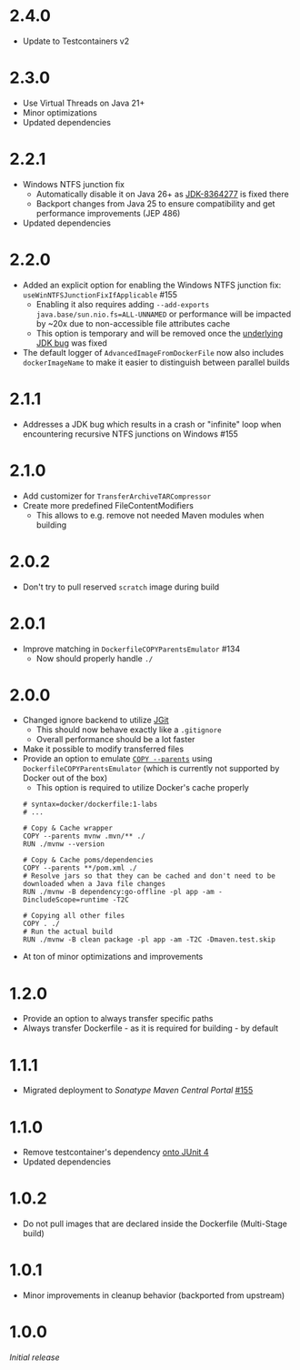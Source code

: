 # 2.4.0
* Update to Testcontainers v2

# 2.3.0
* Use Virtual Threads on Java 21+
* Minor optimizations
* Updated dependencies

# 2.2.1
* Windows NTFS junction fix
  * Automatically disable it on Java 26+ as [JDK-8364277](https://bugs.openjdk.org/browse/JDK-8364277) is fixed there
  * Backport changes from Java 25 to ensure compatibility and get performance improvements (JEP 486)
* Updated dependencies

# 2.2.0
* Added an explicit option for enabling the Windows NTFS junction fix: ``useWinNTFSJunctionFixIfApplicable`` #155
  * Enabling it also requires adding ``--add-exports java.base/sun.nio.fs=ALL-UNNAMED`` or performance will be impacted by ~20x due to non-accessible file attributes cache
  * This option is temporary and will be removed once the [underlying JDK bug](https://bugs.openjdk.org/browse/JDK-8364277) was fixed
* The default logger of ``AdvancedImageFromDockerFile`` now also includes ``dockerImageName`` to make it easier to distinguish between parallel builds

# 2.1.1
* Addresses a JDK bug which results in a crash or "infinite" loop when encountering recursive NTFS junctions on Windows #155

# 2.1.0
* Add customizer for ``TransferArchiveTARCompressor``
* Create more predefined FileContentModifiers
  * This allows to e.g. remove not needed Maven modules when building

# 2.0.2
* Don't try to pull reserved ``scratch`` image during build

# 2.0.1
* Improve matching in ``DockerfileCOPYParentsEmulator`` #134
  * Now should properly handle ``./``

# 2.0.0
* Changed ignore backend to utilize [JGit](https://github.com/eclipse-jgit/jgit) 
    * This should now behave exactly like a ``.gitignore``
    * Overall performance should be a lot faster
* Make it possible to modify transferred files
* Provide an option to emulate [``COPY --parents``](https://docs.docker.com/reference/dockerfile/#copy---parents) using ``DockerfileCOPYParentsEmulator`` (which is currently not supported by Docker out of the box)
    * This option is required to utilize Docker's cache properly
    ```docker
    # syntax=docker/dockerfile:1-labs
    # ...
    
    # Copy & Cache wrapper
    COPY --parents mvnw .mvn/** ./
    RUN ./mvnw --version

    # Copy & Cache poms/dependencies
    COPY --parents **/pom.xml ./
    # Resolve jars so that they can be cached and don't need to be downloaded when a Java file changes
    RUN ./mvnw -B dependency:go-offline -pl app -am -DincludeScope=runtime -T2C

    # Copying all other files
    COPY . ./
    # Run the actual build
    RUN ./mvnw -B clean package -pl app -am -T2C -Dmaven.test.skip
    ```
* At ton of minor optimizations and improvements

# 1.2.0
* Provide an option to always transfer specific paths
* Always transfer Dockerfile - as it is required for building - by default

# 1.1.1
* Migrated deployment to _Sonatype Maven Central Portal_ [#155](https://github.com/xdev-software/standard-maven-template/issues/155)

# 1.1.0
* Remove testcontainer's dependency [onto JUnit 4](https://github.com/xdev-software/testcontainers-junit4-mock/?tab=readme-ov-file)
* Updated dependencies

# 1.0.2
* Do not pull images that are declared inside the Dockerfile (Multi-Stage build)

# 1.0.1
* Minor improvements in cleanup behavior (backported from upstream)

# 1.0.0
_Initial release_

